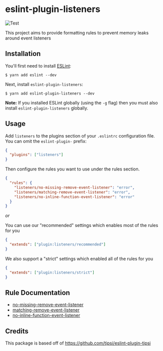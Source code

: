 # eslint-plugin-listeners

![Test](https://github.com/foad/eslint-plugin-listeners/workflows/Test/badge.svg)

This project aims to provide formatting rules to prevent memory leaks around event listeners

## Installation

You'll first need to install [ESLint](http://eslint.org):

```
$ yarn add eslint --dev
```

Next, install `eslint-plugin-listeners`:

```
$ yarn add eslint-plugin-listeners --dev
```

**Note:** If you installed ESLint globally (using the `-g` flag) then you must also install `eslint-plugin-listeners` globally.

## Usage

Add `listeners` to the plugins section of your `.eslintrc` configuration file. You can omit the `eslint-plugin-` prefix:

```json
{
  "plugins": ["listeners"]
}
```

Then configure the rules you want to use under the rules section.

```json
{
  "rules": {
    "listeners/no-missing-remove-event-listener": "error",
    "listeners/matching-remove-event-listener": "error",
    "listeners/no-inline-function-event-listener": "error"
  }
}
```

_or_

You can use our "recommended" settings which enables most of the rules for you

```json
{
  "extends": ["plugin:listeners/recommended"]
}
```

We also support a "strict" settings which enabled all of the rules for you

```json
{
  "extends": ["plugin:listeners/strict"]
}
```

## Rule Documentation

- [no-missing-remove-event-listener](docs/rules/no-missing-remove-event-listener.md)
- [matching-remove-event-listener](docs/rules/matching-remove-event-listener.md)
- [no-inline-function-event-listener](docs/rules/inline-function-event-listener.md)

## Credits

This package is based off of https://github.com/tipsi/eslint-plugin-tipsi
